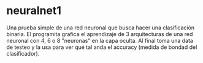 # neuralnet1
Una prueba simple de una red neuronal que busca hacer una clasificación binaria.
El programita grafica el aprendizaje de 3 arquitecturas de una red neuronal con 4, 6 o 8 "neuronas" en la capa oculta. Al final toma una data de testeo y la usa para ver qué tal anda el accuracy (medida de bondad del clasificador).
